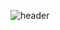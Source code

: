 ![header](https://capsule-render.vercel.app/api?type=waving&color=gradient&height=200&section=header&text=Welcome%20%20jin-dooly's%20%20Githib!🙌🏻&fontSize=30&animation=blink&fontAlignY=35)




<!--
**jin-dooly/jin-dooly** is a ✨ _special_ ✨ repository because its `README.md` (this file) appears on your GitHub profile.

Here are some ideas to get you started:

- 🔭 I’m currently working on ...
- 🌱 I’m currently learning ...
- 👯 I’m looking to collaborate on ...
- 🤔 I’m looking for help with ...
- 💬 Ask me about ...
- 📫 How to reach me: ...
- 😄 Pronouns: ...
- ⚡ Fun fact: ...
-->

